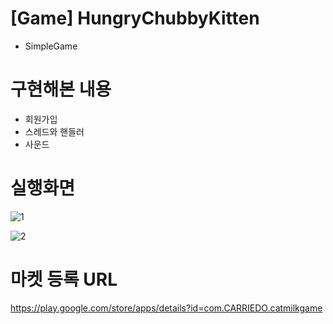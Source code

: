 # [Game] HungryChubbyKitten
- SimpleGame

# 구현해본 내용
- 회원가입
- 스레드와 핸들러
- 사운드

# 실행화면
![1](https://user-images.githubusercontent.com/48639426/91311389-ff9d8480-e7ed-11ea-8b42-8b7bd304ccdb.PNG)

![2](https://user-images.githubusercontent.com/48639426/91311394-00ceb180-e7ee-11ea-8948-453bb05903a3.PNG)

# 마켓 등록 URL
https://play.google.com/store/apps/details?id=com.CARRIEDO.catmilkgame
